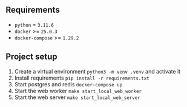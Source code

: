 ## Requirements

- `python` = `3.11.6`
- `docker` >= `25.0.3`
- `docker-compose` >= `1.29.2`

## Project setup

1. Create a virtual environment `python3 -m venv .venv` and activate it
2. Install requirements `pip install -r requirements.txt`
3. Start postgres and redis `docker-compose up`
4. Start the web worker `make start_local_web_worker`
5. Start the web server `make start_local_web_server`
